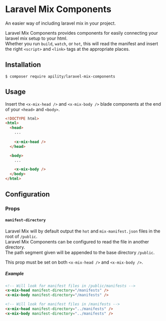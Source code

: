# Laravel Mix Components
An easier way of including laravel mix in your project.

Laravel Mix Components provides components for easily connecting your laravel mix setup to your html.  
Whether you run `build`, `watch`, or `hot`, this will read the manifest and insert the right `<script>` and `<link>`
tags at the appropriate places. 

## Installation
`$ composer require apility/laravel-mix-components`

## Usage
Insert the `<x-mix-head />` and `<x-mix-body />` blade components at the end of your `<head>` and `<body>`. 
```html
<!DOCTYPE html>
<html>
  <head>
    ...
    
    <x-mix-head />
  </head>

  <body>
    ...

    <x-mix-body />
  </body>
</html>
```

## Configuration

### Props
#### `manifest-directory`
Laravel Mix will by default output the `hot` and `mix-manifest.json` files in the root of `/public`.  
Laravel Mix Components can be configured to read the file in another directory.  
The path segment given will be appended to the base directory `/public`.

This prop must be set on both `<x-mix-head />` and `<x-mix-body />`.
##### Example
```html
<!-- Will look for manifest files in /public/manifests -->
<x-mix-head manifest-directory="/manifests" />
<x-mix-body manifest-directory="/manifests" />

<!-- Will look for manifest files in /manifests -->
<x-mix-head manifest-directory="../manifests" />
<x-mix-body manifest-directory="../manifests" />
```
